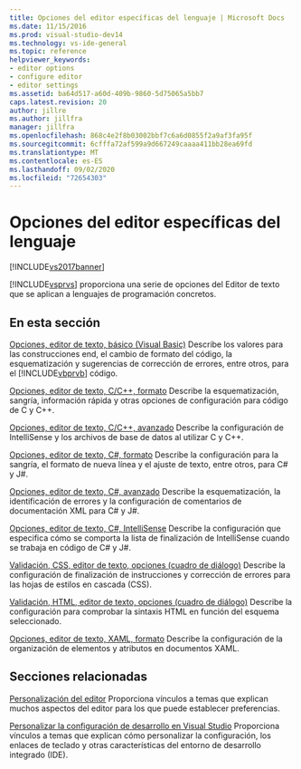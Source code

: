 ```yaml
---
title: Opciones del editor específicas del lenguaje | Microsoft Docs
ms.date: 11/15/2016
ms.prod: visual-studio-dev14
ms.technology: vs-ide-general
ms.topic: reference
helpviewer_keywords:
- editor options
- configure editor
- editor settings
ms.assetid: ba64d517-a60d-409b-9860-5d75065a5bb7
caps.latest.revision: 20
author: jillre
ms.author: jillfra
manager: jillfra
ms.openlocfilehash: 868c4e2f8b03002bbf7c6a6d0855f2a9af3fa95f
ms.sourcegitcommit: 6cfffa72af599a9d667249caaaa411bb28ea69fd
ms.translationtype: MT
ms.contentlocale: es-ES
ms.lasthandoff: 09/02/2020
ms.locfileid: "72654303"
---
```

# <a name="setting-language-specific-editor-options"></a>Opciones del editor específicas del lenguaje
[!INCLUDE[vs2017banner](../../includes/vs2017banner.md)]

[!INCLUDE[vsprvs](../../includes/vsprvs-md.md)] proporciona una serie de opciones del Editor de texto que se aplican a lenguajes de programación concretos.

## <a name="in-this-section"></a>En esta sección
 [Opciones, editor de texto, básico (Visual Basic)](../../ide/reference/options-text-editor-basic-visual-basic.md) Describe los valores para las construcciones end, el cambio de formato del código, la esquematización y sugerencias de corrección de errores, entre otros, para el [!INCLUDE[vbprvb](../../includes/vbprvb-md.md)] código.

 [Opciones, editor de texto, C/C++, formato](../../ide/reference/options-text-editor-c-cpp-formatting.md) Describe la esquematización, sangría, información rápida y otras opciones de configuración para código de C y C++.

 [Opciones, editor de texto, C/C++, avanzado](../../ide/reference/options-text-editor-c-cpp-advanced.md) Describe la configuración de IntelliSense y los archivos de base de datos al utilizar C y C++.

 [Opciones, editor de texto, C#, formato](../../ide/reference/options-text-editor-csharp-formatting.md) Describe la configuración para la sangría, el formato de nueva línea y el ajuste de texto, entre otros, para C# y J#.

 [Opciones, editor de texto, C#, avanzado](../../ide/reference/options-text-editor-csharp-advanced.md) Describe la esquematización, la identificación de errores y la configuración de comentarios de documentación XML para C# y J#.

 [Opciones, editor de texto, C#, IntelliSense](../../ide/reference/options-text-editor-csharp-intellisense.md) Describe la configuración que especifica cómo se comporta la lista de finalización de IntelliSense cuando se trabaja en código de C# y J#.

 [Validación, CSS, editor de texto, opciones (cuadro de diálogo)](https://msdn.microsoft.com/library/5afe0808-16bb-420f-b620-7ca1a4d9f2cc) Describe la configuración de finalización de instrucciones y corrección de errores para las hojas de estilos en cascada (CSS).

 [Validación, HTML, editor de texto, opciones (cuadro de diálogo)](https://msdn.microsoft.com/library/9c24ecfe-263e-4bf1-88de-d01be3992863) Describe la configuración para comprobar la sintaxis HTML en función del esquema seleccionado.

 [Opciones, editor de texto, XAML, formato](../../ide/reference/options-text-editor-xaml-formatting.md) Describe la configuración de la organización de elementos y atributos en documentos XAML.

## <a name="related-sections"></a>Secciones relacionadas
 [Personalización del editor](../../ide/customizing-the-editor.md) Proporciona vínculos a temas que explican muchos aspectos del editor para los que puede establecer preferencias.

 [Personalizar la configuración de desarrollo en Visual Studio](https://msdn.microsoft.com/22c4debb-4e31-47a8-8f19-16f328d7dcd3) Proporciona vínculos a temas que explican cómo personalizar la configuración, los enlaces de teclado y otras características del entorno de desarrollo integrado (IDE).
